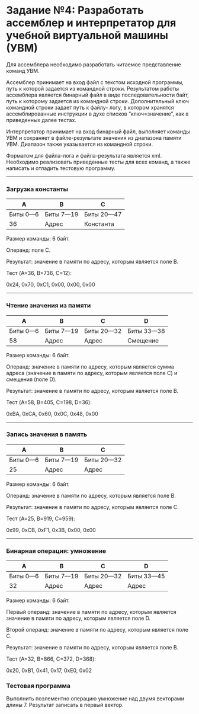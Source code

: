 # Задание №4: Разработать ассемблер и интерпретатор для учебной виртуальной машины (УВМ)

Для ассемблера необходимо разработать читаемое представление команд УВМ.

Ассемблер принимает на вход файл с текстом исходной программы, путь к
которой задается из командной строки. Результатом работы ассемблера является
бинарный файл в виде последовательности байт, путь к которому задается из
командной строки. Дополнительный ключ командной строки задает путь к файлу-
логу, в котором хранятся ассемблированные инструкции в духе списков
“ключ=значение”, как в приведенных далее тестах.


Интерпретатор принимает на вход бинарный файл, выполняет команды УВМ
и сохраняет в файле-результате значения из диапазона памяти УВМ. Диапазон
также указывается из командной строки.


Форматом для файла-лога и файла-результата является xml.
Необходимо реализовать приведенные тесты для всех команд, а также
написать и отладить тестовую программу.

---

### Загрузка константы

| A        | B         | C          | 
|----------|-----------|------------|
| Биты 0—6 | Биты 7—19 | Биты 20—47 | 
| 36       | Адрес     | Константа  |

Размер команды: 6 байт. 

Операнд: поле C. 

Результат: значение в памяти по адресу, которым является поле B.

Тест (A=36, B=736, C=12):

0x24, 0x70, 0xC1, 0x00, 0x00, 0x00

---

### Чтение значения из памяти

| A        | B         | C          | D          |
|----------|-----------|------------|------------| 
| Биты 0—6 | Биты 7—19 | Биты 20—32 | Биты 33—38 |
| 58       | Адрес     | Адрес      | Смещение   |

Размер команды: 6 байт. 

Операнд: значение в памяти по адресу, которым является сумма адреса (значение в памяти по адресу, которым является поле C) и
смещения (поле D). 

Результат: значение в памяти по адресу, которым является поле B.

Тест (A=58, B=405, C=198, D=36):

0xBA, 0xCA, 0x60, 0x0C, 0x48, 0x00

---

### Запись значения в память

| A        | B         | C          | 
|----------|-----------|------------|
| Биты 0—6 | Биты 7—19 | Биты 20—32 | 
| 25       | Адрес     | Адрес      |

Размер команды: 6 байт. 

Операнд: значение в памяти по адресу, которым является поле B. 

Результат: значение в памяти по адресу, которым является поле C.

Тест (A=25, B=919, C=959):

0x99, 0xCB, 0xF1, 0x3B, 0x00, 0x00

---

### Бинарная операция: умножение


| A        | B         | C          | D          |
|----------|-----------|------------|------------| 
| Биты 0—6 | Биты 7—19 | Биты 20—32 | Биты 33—45 |
| 32       | Адрес     | Адрес      | Адрес      |

Размер команды: 6 байт. 

Первый операнд: значение в памяти по адресу, которым является значение в памяти по адресу, которым является поле D.

Второй операнд: значение в памяти по адресу, которым является поле C.

Результат: значение в памяти по адресу, которым является поле B.

Тест (A=32, B=866, C=372, D=368):

0x20, 0xB1, 0x41, 0x17, 0xE0, 0x02

### Тестовая программа
Выполнить поэлементно операцию умножение над двумя векторами длины 7.
Результат записать в первый вектор.